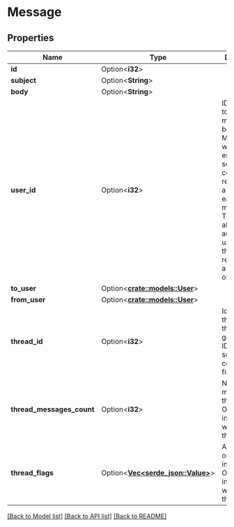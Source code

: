# Message

## Properties

Name | Type | Description | Notes
------------ | ------------- | ------------- | -------------
**id** | Option<**i32**> |  | [optional]
**subject** | Option<**String**> |  | [optional]
**body** | Option<**String**> |  | [optional]
**user_id** | Option<**i32**> | ID of the user to whom this message belongs. Messages work like email, so the sender gets a copy and the recipient gets a copy of each message. This is always the authenticated user, so there's no real need for a full user object.  | [optional]
**to_user** | Option<[**crate::models::User**](User.md)> |  | [optional]
**from_user** | Option<[**crate::models::User**](User.md)> |  | [optional]
**thread_id** | Option<**i32**> | Identifier for the message thread, generally the ID of the sender's copy of the first message  | [optional]
**thread_messages_count** | Option<**i32**> | Number of messages in this thread. Only included when threads=true  | [optional]
**thread_flags** | Option<[**Vec<serde_json::Value>**](serde_json::Value.md)> | Array of flags on messages in this thread. Only included when threads=true  | [optional]

[[Back to Model list]](../README.md#documentation-for-models) [[Back to API list]](../README.md#documentation-for-api-endpoints) [[Back to README]](../README.md)


